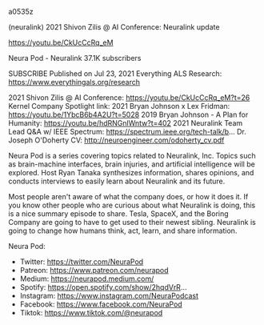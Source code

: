 a0535z

(neuralink) 2021 Shivon Zilis @ AI Conference: Neuralink update

https://youtu.be/CkUcCcRq_eM

Neura Pod - Neuralink
37.1K subscribers

SUBSCRIBE
Published on Jul 23, 2021
Everything ALS Research: https://www.everythingals.org/research

2021 Shivon Zilis @ AI Conference: https://youtu.be/CkUcCcRq_eM?t=26
Kernel Company Spotlight link:
2021 Bryan Johnson x Lex Fridman: https://youtu.be/1YbcB6b4A2U?t=5028
2019 Bryan Johnson - A Plan for Humanity: https://youtu.be/hdRNGnlWntw?t=402
2021 Neuralink Team Lead Q&A w/ IEEE Spectrum: https://spectrum.ieee.org/tech-talk/b...
Dr. Joseph O'Doherty CV: http://neuroengineer.com/odoherty_cv.pdf

Neura Pod is a series covering topics related to Neuralink, Inc. Topics such as brain-machine interfaces, brain injuries, and artificial intelligence will be explored. Host Ryan Tanaka synthesizes information, shares opinions, and conducts interviews to easily learn about Neuralink and its future.

Most people aren't aware of what the company does, or how it does it. If you know other people who are curious about what Neuralink is doing, this is a nice summary episode to share. Tesla, SpaceX, and the Boring Company are going to have to get used to their newest sibling. Neuralink is going to change how humans think, act, learn, and share information.

Neura Pod: 
- Twitter: https://twitter.com/NeuraPod 
- Patreon: https://www.patreon.com/neurapod 
- Medium: https://neurapod.medium.com/ 
- Spotify: https://open.spotify.com/show/2hqdVrR... 
- Instagram: https://www.instagram.com/NeuraPodcast 
- Facebook: https://www.facebook.com/NeuraPod
- Tiktok: https://www.tiktok.com/@neurapod
